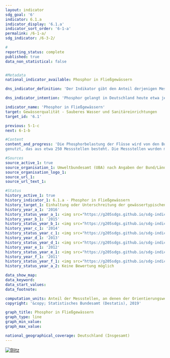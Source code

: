 ```yaml
---                   
layout: indicator                   
sdg_goal: '6'                   
indicator: 6.1.a                   
indicator_display: '6.1.a'                   
indicator_sort_order: '6-1-a'                   
permalink: /6-1-a/                   
sdg_indicator: /6-3-2/                   

#                   
reporting_status: complete                   
published: true                   
data_non_statistical: false                   


#Metadata                   
national_indicator_available: Phosphor in Fließgewässern                   

dns_indicator_definition: 'Der Indikator gibt den Anteil derjenigen Messstellen an, an denen die gewässertypischen Orientierungswerte des guten ökologischen Zustands für Phosphor in Fließgewässern eingehalten werden.'                   

dns_indicator_intention: 'Phosphor gelangt in Deutschland heute etwa je zur Hälfte aus der Landwirtschaft und aus Städten (kommunale Kläranlagen und Regenwasserabläufe) in die Fließgewässer. Es ist neben der Belastung durch Nitrat einer der Gründe, warum es in Flüssen, Seen und Meeren zu einer Überversorgung mit Nährstoffen (Eutrophierung) kommt. Folgen davon sind Algenwachstum, Sauerstoffarmut bis hin zum Fischsterben oder zum Aufkommen giftiger Blaualgen. Daher wurde als Ziel für das Jahr 2030 festgelegt, dass die gewässertypischen Orientierungswerte, die in der Oberflächengewässerverordnung angegeben sind, an allen Messstellen eingehalten werden.'                   

indicator_name: 'Phosphor in Fließgewässern'                   
target: Gewässerqualität - Sauberes Wasser und Sanitäreinrichtungen                   
target_id: '6.1'                   

previous: 5-1-c                   
next: 6-1-b                   

#Content                    
content_and_progress: 'Die Phosphorbelastung der Flüsse wird von den Bundesländern im Rahmen der Überwachung zur EG-Wasserrahmenrichtlinie gemessen. Für den Indikator werden die Daten des Überblicksmessnetzes
genutzt, das aus etwa 250 Messstellen besteht. Die Messstellen wurden meist in den Hauptströmen der großen Flüsse und an Einmündungen bedeutender Nebengewässer eingerichtet. Die Zusammenstellung der Daten erfolgt durch das Umweltbundesamt nach Angaben der Bund/Länder-Arbeitsgemeinschaft Wasser (LAWA). <br><br>In den Indikator geht ein, ob der Orientierungswert an einer gegebenen Messstelle im Jahresmittel eingehalten oder unterschritten wurde, jedoch nicht wie weit das Ziel bei einer Überschreitung verfehlt wurde. Die Angaben zu den einzelnen Messstellen werden zusammengefasst dargestellt. Entsprechend hängt der Wert des Indikators von der Anzahl und der Repräsentativität der Verteilung der Messstellen ab. Seen und andere Stillgewässer sind durch den Indikator nicht abgedeckt. <br><br>Da die Gewässertypen unterschiedlich empfindlich auf Nährstoffe wie Phosphor reagieren, variiert der exakte Orientierungswert. Der überwiegende Teil der Fließgewässer hat den Orientierungswert 0,1 Milligramm Phosphor pro Liter. Bei organisch geprägten Flüssen beträgt der Orientierungswert 0,15 Milligramm pro Liter, bei Marschgewässern 0,3 Milligramm pro Liter und bei tidebeeinflussten Übergangsgewässern 0,045 Milligramm pro Liter. <br><br>Die Indikatoren zu Phosphor- und Nitratgehalt (6.1.a und 6.1.b) decken zwei wesentliche Aspekte der Gewässerqualität ab. Daneben gibt es jedoch noch weitere Komponenten, wie zum Beispiel die Ausstattung der Gewässer mit naturnahen Lebensräumen und die Belastung mit Schadstoffen (wie Pflanzenschutzmittel, Metalle, Arzneimittel), die ebenfalls für die Gewässerqualität relevant sind. Phosphor gelangt im Regelfall durch den Eintrag von Phosphaten in Gewässer. <br><br>Im Jahr 2016 lag der Jahresmittelwert bei 37&nbsp;% der Messstellen an Flüssen unter dem Orientierungswert. 57&nbsp;% der Messstellen wiesen mittlere Konzentrationen bis zum Doppelten des Orientierungswertes auf und 4&nbsp;% der Messstellen lagen im Bereich bis zum Vierfachen dieses Wertes (nicht in der Grafik dargestellt). Die übrigen 2&nbsp;% wiesen noch höhere Konzentrationen auf. <br><br>Im Zeitverlauf hat sich der Anteil der Messstellen, die den Orientierungswert einhalten, kontinuierlich erhöht und seit 1990 verdoppelt. Der Prozentsatz der Messstellen mit Konzentrationen bis zum Doppelten des Orientierungswertes verdreifachte sich jedoch im gleichen Zeitraum. Im Gegenzug verzeichnete der Anteil von Messstellen mit noch höheren Werten seit Anfang der 1990er-Jahre einen erheblichen Rückgang. Insbesondere die Einführung phosphatfreier Waschmittel und die Einführung von Grenzwerten für die Einleitung von geklärtem Abwasser haben die Belastung deutlich verringert. <br><br>Betrachtet man den durchschnittlichen Verlauf der letzten fünf Jahre, so hat sich der Indikator nur unwesentlich verändert. Das Ziel, den jeweils vorgegebenen Grenzwert an allen Messstellen einzuhalten, kann nach dem derzeit vorliegenden Trend nicht erreicht werden.'                   

#Sources
source_active_1: true                           
source_organisation_1: Umweltbundesamt (UBA) nach Angaben der Bund/Länder-Arbeitsgemeinschaft Wasser                           
source_organisation_logo_1:                            
source_url_1:                            
source_url_text_1:                            

#Status                   
history_active_1: true                   
history_indicator_1: 6.1.a - Phosphor in Fließgewässern                   
history_target_1: Einhaltung oder Unterschreitung der gewässertypischen  Orientierungswerte an allen Messstellen bis 2030
history_year_a_1: '2016'                           
history_status_year_a_1: <img src="https://g205sdgs.github.io/sdg-indicators/public/Wettersymbole/Blitz.png" alt="Blitz" />
history_year_b_1: '2015'                           
history_status_year_b_1: <img src="https://g205sdgs.github.io/sdg-indicators/public/Wettersymbole/Blitz.png" alt="Blitz" />
history_year_c_1: '2014'                           
history_status_year_c_1: <img src="https://g205sdgs.github.io/sdg-indicators/public/Wettersymbole/Wolke.png" alt="Wolke" />
history_year_d_1: '2013'                           
history_status_year_d_1: <img src="https://g205sdgs.github.io/sdg-indicators/public/Wettersymbole/Wolke.png" alt="Wolke" />
history_year_e_1: '2012'                           
history_status_year_e_1: <img src="https://g205sdgs.github.io/sdg-indicators/public/Wettersymbole/Wolke.png" alt="Wolke" />
history_year_f_1: '2011'                           
history_status_year_f_1: <img src="https://g205sdgs.github.io/sdg-indicators/public/Wettersymbole/Wolke.png" alt="Wolke" />
history_status_year_a_2: Keine Bewertung möglich

data_show_map: 
data_keyword:                    
data_start_values: 
data_footnote:                    

computation_units: Anteil der Messstellen, an denen der Orientierungswert des guten ökologischen Zustands für Gesamt-Phosohor eingehalten wird, in&nbsp;%                   
copyright: '&copy; Statistisches Bundesamt (Destatis), 2019'                   

graph_title: Phosphor in Fließgewässern                   
graph_type: line                   
graph_min_value:                    
graph_max_value:                    

national_geographical_coverage: Deutschland (Insgesamt)                   
---
```

<a href="https://nachhaltige-entwicklung-deutschland.github.io/open-sdg-site-starter/status/"><img src="https://g205sdgs.github.io/sdg-indicators/public/Wettersymbole/Blitz.png" alt="Blitz" />                           
</a>